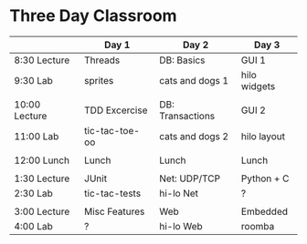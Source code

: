 # Three Day Classroom

|               | Day 1          | Day 2             | Day 3        |
| -----         | -----          | -----             | -----        |
| 8:30  Lecture | Threads        | DB: Basics        | GUI 1        |
| 9:30  Lab     | sprites        | cats and dogs 1   | hilo widgets |
|               |                |                   |              |
| 10:00 Lecture | TDD Excercise  | DB: Transactions  | GUI 2        |
| 11:00 Lab     | tic-tac-toe-oo | cats and dogs 2   | hilo layout  |
|               |                |                   |              |
| 12:00 Lunch   | Lunch          | Lunch             | Lunch        |
|               |                |                   |              |
|  1:30 Lecture | JUnit          | Net: UDP/TCP      | Python + C   |
|  2:30 Lab     | tic-tac-tests  | hi-lo Net         | ?            |
|               |                |                   |              |
|  3:00 Lecture | Misc Features  | Web               | Embedded     |
|  4:00 Lab     | ?              | hi-lo Web         | roomba       |

